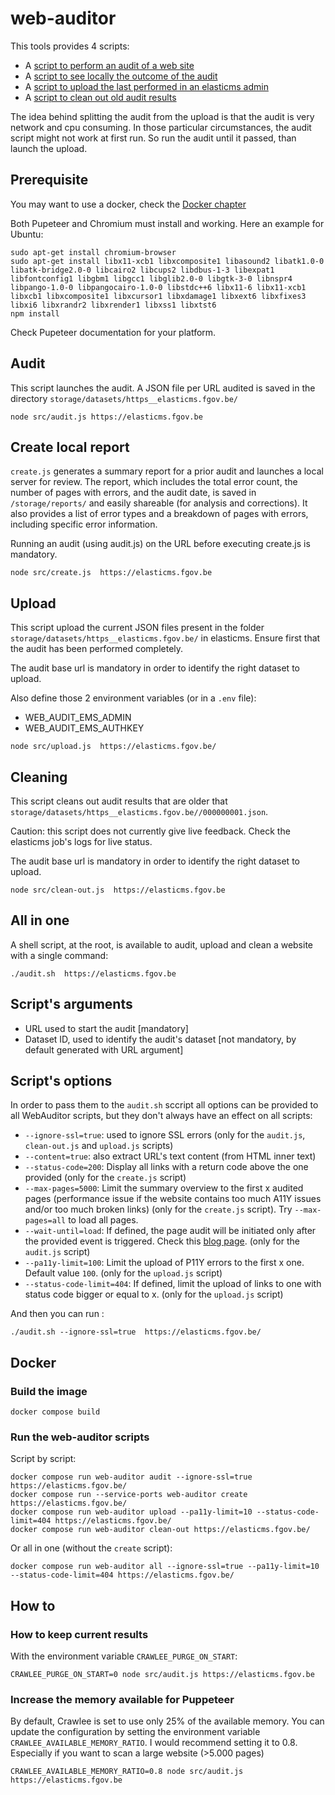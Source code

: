 # web-auditor

This tools provides 4 scripts:
 * A [script to perform an audit of a web site](#audit)
 * A [script to see locally the outcome of the audit](#create-local-report)
 * A [script to upload the last performed in an elasticms admin](#upload)
 * A [script to clean out old audit results](#cleaning)

The idea behind splitting the audit from the upload is that the audit is very network and cpu consuming.
In those particular circumstances, the audit script might not work at first run. So run the audit until it passed, than launch the upload.

## Prerequisite

You may want to use a docker, check the [Docker chapter](#docker)

Both Pupeteer and Chromium must install and working. Here an example for Ubuntu:  

```shell
sudo apt-get install chromium-browser
sudo apt-get install libx11-xcb1 libxcomposite1 libasound2 libatk1.0-0 libatk-bridge2.0-0 libcairo2 libcups2 libdbus-1-3 libexpat1 libfontconfig1 libgbm1 libgcc1 libglib2.0-0 libgtk-3-0 libnspr4 libpango-1.0-0 libpangocairo-1.0-0 libstdc++6 libx11-6 libx11-xcb1 libxcb1 libxcomposite1 libxcursor1 libxdamage1 libxext6 libxfixes3 libxi6 libxrandr2 libxrender1 libxss1 libxtst6
npm install
```
Check Pupeteer documentation for your platform.

## Audit

This script launches the audit. A JSON file per URL audited is saved in the directory `storage/datasets/https__elasticms.fgov.be/`


```shell
node src/audit.js https://elasticms.fgov.be
```

## Create local report

`create.js` generates a summary report for a prior audit and launches a local server for review. The report, which includes the total error count, the number of pages with errors, and the audit date, is saved in `/storage/reports/` and easily shareable (for analysis and corrections). It also provides a list of error types and a breakdown of pages with errors, including specific error information.

Running an audit (using audit.js) on the URL before executing create.js is mandatory.

```shell
node src/create.js  https://elasticms.fgov.be
```

## Upload

This script upload the current JSON files present in the folder `storage/datasets/https__elasticms.fgov.be/` in elasticms.
Ensure first that the audit has been performed completely.

The audit base url is mandatory in order to identify the right dataset to upload.

Also define those 2 environment variables (or in a `.env` file):
 * WEB_AUDIT_EMS_ADMIN
 * WEB_AUDIT_EMS_AUTHKEY

```shell
node src/upload.js  https://elasticms.fgov.be/
```

## Cleaning

This script cleans out audit results that are older that `storage/datasets/https__elasticms.fgov.be//000000001.json`. 

Caution: this script does not currently give live feedback. Check the elasticms job's logs for live status.

The audit base url is mandatory in order to identify the right dataset to upload.

```shell
node src/clean-out.js  https://elasticms.fgov.be
```

## All in one

A shell script, at the root, is available to audit, upload and clean a website with a single command:

```shell
./audit.sh  https://elasticms.fgov.be
```

## Script's arguments

 * URL used to start the audit [mandatory]
 * Dataset ID, used to identify the audit's dataset [not mandatory, by default generated with URL argument] 


## Script's options

In order to pass them to the `audit.sh` sccript all options can be provided to all WebAuditor scripts, but they don't always have an effect on all scripts: 

 * `--ignore-ssl=true`: used to ignore SSL errors (only for the `audit.js`, `clean-out.js` and `upload.js` scripts)
 * `--content=true`: also extract URL's text content (from HTML inner text)
 * `--status-code=200`: Display all links with a return code above the one provided (only for the `create.js` script)
 * `--max-pages=5000`: Limit the summary overview to the first x audited pages (performance issue if the website contains too much A11Y issues and/or too much broken links) (only for the `create.js` script). Try `--max-pages=all` to load all pages.
 * `--wait-until=load`: If defined, the page audit will be initiated only after the provided event is triggered. Check this [blog page](https://cloudlayer.io/blog/puppeteer-waituntil-options/). (only for the `audit.js` script)
 * `--pa11y-limit=100`: Limit the upload of P11Y errors to the first x one. Default value `100`. (only for the `upload.js` script)
 * `--status-code-limit=404`: If defined, limit the upload of links to one with status code bigger or equal to x. (only for the `upload.js` script)

And then you can run :
````shell
./audit.sh --ignore-ssl=true  https://elasticms.fgov.be/
````

## Docker

### Build the image

```shell
docker compose build
```

### Run the web-auditor scripts

Script by script:

```shell
docker compose run web-auditor audit --ignore-ssl=true https://elasticms.fgov.be/
docker compose run --service-ports web-auditor create https://elasticms.fgov.be/
docker compose run web-auditor upload --pa11y-limit=10 --status-code-limit=404 https://elasticms.fgov.be/
docker compose run web-auditor clean-out https://elasticms.fgov.be/
```

Or all in one (without the `create` script):

```shell
docker compose run web-auditor all --ignore-ssl=true --pa11y-limit=10 --status-code-limit=404 https://elasticms.fgov.be/
```

## How to

### How to keep current results

With the environment variable `CRAWLEE_PURGE_ON_START`:

```shell
CRAWLEE_PURGE_ON_START=0 node src/audit.js https://elasticms.fgov.be
```

### Increase the memory available for Puppeteer

By default, Crawlee is set to use only 25% of the available memory. You can update the configuration by setting the environment variable `CRAWLEE_AVAILABLE_MEMORY_RATIO`. I would recommend setting it to 0.8. Especially if you want to scan a large website (>5.000 pages)

```shell
CRAWLEE_AVAILABLE_MEMORY_RATIO=0.8 node src/audit.js https://elasticms.fgov.be
```

